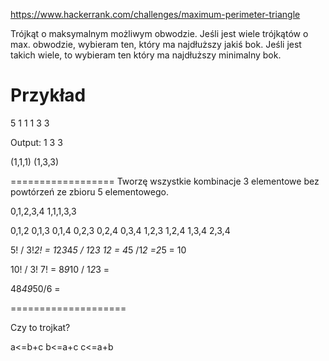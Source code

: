 https://www.hackerrank.com/challenges/maximum-perimeter-triangle


Trójkąt o maksymalnym możliwym obwodzie.
Jeśli jest wiele trójkątów o max. obwodzie, wybieram ten, który ma najdłuższy jakiś bok.
Jeśli jest takich wiele, to wybieram ten który ma najdłuższy minimalny bok.

Przykład
========

5
1 1 1 3 3

Output: 1 3 3

(1,1,1)
(1,3,3)

==================
Tworzę wszystkie kombinacje 3 elementowe bez powtórzeń ze zbioru 5 elementowego.

0,1,2,3,4
1,1,1,3,3

0,1,2
0,1,3
0,1,4
0,2,3
0,2,4
0,3,4
1,2,3
1,2,4
1,3,4
2,3,4


5! / 3!*2! = 1*2*3*4*5 / 1*2*3 *1*2 = 4*5 /1*2 =2*5 = 10


10! / 3! 7!
    =   8*9*10 / 1*2*3 = 
    

48*49*50/6 =   


====================

Czy to trojkat?

a<=b+c
b<=a+c
c<=a+b
